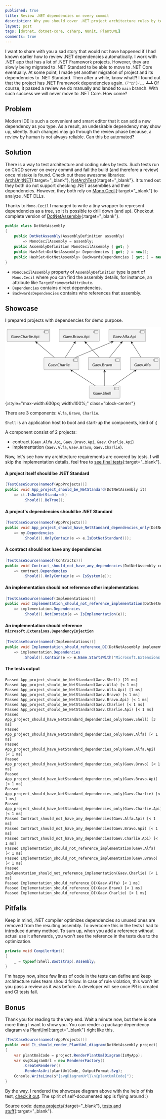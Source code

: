 ```yaml
---
published: true
title: Review .NET dependencies on every commit
description: Why you should cover .NET project architecture rules by tests as soon as possible? How to keep dependencies under control via NUnit?
layout: post
tags: [dotnet, dotnet-core, csharp, NUnit, PlantUML]
comments: true
---
```


I want to share with you a sad story that would not have happened if I had known earlier how to review .NET dependencies automatically. I work with .NET app that has a lot of .NET Framework projects. However, they are slowly being migrated to .NET Standard to be able to move to .NET Core eventually. At some point, I made yet another migration of project and its dependencies to .NET Standard. Then after a while, know what?! I found out that the project has .NET Framework dependencies again. `(╯°□°)╯︵ ┻━┻` Of course, it passed a review we do manually and landed to `main` branch. With such success we will never move to .NET Core. How come?

## Problem

Modern IDE is such a convenient and smart editor that it can add a new dependency as you type. As a result, an undesirable dependency may show up, silently. Such changes may go through the review phase because, a review by human is not always reliable. Can this be automated?

## Solution

There is a way to test architecture and coding rules by tests. Such tests run on CI/CD server on every commit and fail the build (and therefore a review) once mistake is found. Check out these awesome libraries: [ArchUnitNET](https://github.com/TNG/ArchUnitNET){:target="_blank"}, [NetArchTest](https://github.com/BenMorris/NetArchTest){:target="_blank"}. It turned out they both do not support checking .NET assemblies and their dependencies. However, they both rely on [Mono.Cecil](https://www.mono-project.com/docs/tools+libraries/libraries/Mono.Cecil/){:target="_blank"} to analyze .NET DLLs.

Thanks to `Mono.Cecil` I managed to write a tiny wrapper to represent dependencies as a tree, so it is possible to drill down (and up). Checkout complete version of [DotNetAssembly](https://github.com/gaevoy/Gaev.Blog.Examples/blob/3.2.0/Gaev.Blog.Examples.ArchitectureTests/DotNetAssembly.cs){:target="_blank"}.

```c#
public class DotNetAssembly
{
    public DotNetAssembly(AssemblyDefinition assembly)
        => MonoCecilAssembly = assembly;
    public AssemblyDefinition MonoCecilAssembly { get; }
    public HashSet<DotNetAssembly> Dependencies { get; } = new();
    public HashSet<DotNetAssembly> BackwardsDependencies { get; } = new();
}
```

* `MonoCecilAssembly` property of `AssemblyDefinition` type is part of `Mono.Cecil` where you can find the assembly details, for instance, an attribute like `TargetFrameworkAttribute`.
* `Dependencies` contains direct dependencies.
* `BackwardsDependencies` contains who references that assembly.

## Showcase

I prepared projects with dependencies for demo purpose.

![Demo projects](/img/arch-tests/demo-projects.svg "Demo projects" ){:style="max-width:600px; width:100%;" class="block-center"}

There are 3 components: `Alfa`, `Bravo`, `Charlie`.

`Shell` is an application host to boot and start-up the components, kind of :)

A component consist of 2 projects:
* contract (`Gaev.Alfa.Api`, `Gaev.Bravo.Api`, `Gaev.Charlie.Api`)
* implementation (`Gaev.Alfa`, `Gaev.Bravo`, `Gaev.Charlie`).

Now, let's see how my architecture requirements are covered by tests. I will skip the implementation details, feel free to [see final tests](https://github.com/gaevoy/Gaev.Blog.Examples/blob/3.2.0/Gaev.Blog.Examples.ArchitectureTests/ArchitectureTests.cs){:target="_blank"}.

#### A project itself should be .NET Standard

```c#
[TestCaseSource(nameof(AppProjects))]
public void App_project_should_be_NetStandard(DotNetAssembly it)
    => it.IsDotNetStandard()
        .Should().BeTrue();
```

#### A project's dependencies should be .NET Standard

```c#
[TestCaseSource(nameof(AppProjects))]
public void App_project_should_have_NetStandard_dependencies_only(DotNetAssembly my)
    => my.Dependencies
        .Should().OnlyContain(e => e.IsDotNetStandard());
```

#### A contract should not have any dependencies

```c#
[TestCaseSource(nameof(Contracts))]
public void Contract_should_not_have_any_dependencies(DotNetAssembly contract)
    => contract.Dependencies
        .Should().OnlyContain(e => IsSystem(e));
```

#### An implementation should not reference other implementations

```c#
[TestCaseSource(nameof(Implementations))]
public void Implementation_should_not_reference_implementation(DotNetAssembly implementation)
    => implementation.Dependencies
        .Should().NotContain(e => IsImplementation(e));
```

#### An implementation should reference `Microsoft.Extensions.DependencyInjection`

```c#
[TestCaseSource(nameof(Implementations))]
public void Implementation_should_reference_DI(DotNetAssembly implementation)
    => implementation.Dependencies
        .Should().Contain(e => e.Name.StartsWith("Microsoft.Extensions.DependencyInjection"));
```

#### The tests output

```
Passed App_project_should_be_NetStandard(Gaev.Shell) [21 ms]
Passed App_project_should_be_NetStandard(Gaev.Alfa) [< 1 ms]
Passed App_project_should_be_NetStandard(Gaev.Alfa.Api) [1 ms]
Passed App_project_should_be_NetStandard(Gaev.Bravo) [< 1 ms]
Passed App_project_should_be_NetStandard(Gaev.Bravo.Api) [< 1 ms]
Passed App_project_should_be_NetStandard(Gaev.Charlie) [< 1 ms]
Passed App_project_should_be_NetStandard(Gaev.Charlie.Api) [< 1 ms]
Passed App_project_should_have_NetStandard_dependencies_only(Gaev.Shell) [3 ms]
Passed App_project_should_have_NetStandard_dependencies_only(Gaev.Alfa) [< 1 ms]
Passed App_project_should_have_NetStandard_dependencies_only(Gaev.Alfa.Api) [< 1 ms]
Passed App_project_should_have_NetStandard_dependencies_only(Gaev.Bravo) [< 1 ms]
Passed App_project_should_have_NetStandard_dependencies_only(Gaev.Bravo.Api) [< 1 ms]
Passed App_project_should_have_NetStandard_dependencies_only(Gaev.Charlie) [< 1 ms]
Passed App_project_should_have_NetStandard_dependencies_only(Gaev.Charlie.Api) [< 1 ms]
Passed Contract_should_not_have_any_dependencies(Gaev.Alfa.Api) [< 1 ms]
Passed Contract_should_not_have_any_dependencies(Gaev.Bravo.Api) [< 1 ms]
Passed Contract_should_not_have_any_dependencies(Gaev.Charlie.Api) [< 1 ms]
Passed Implementation_should_not_reference_implementation(Gaev.Alfa) [< 1 ms]
Passed Implementation_should_not_reference_implementation(Gaev.Bravo) [< 1 ms]
Passed Implementation_should_not_reference_implementation(Gaev.Charlie) [< 1 ms]
Passed Implementation_should_reference_DI(Gaev.Alfa) [< 1 ms]
Passed Implementation_should_reference_DI(Gaev.Bravo) [< 1 ms]
Passed Implementation_should_reference_DI(Gaev.Charlie) [< 1 ms]
```

## Pitfalls

Keep in mind, .NET compiler optimizes dependencies so unused ones are removed from the resulting assembly. To overcome this in the tests I had to introduce dummy method. To sum up, when you add a reference without actual use it afterwards, you won't see the reference in the tests due to the optimization.

```c#
private void CompilerHint()
{
    _ = typeof(Shell.Bootstrap).Assembly;
}
```

I'm happy now, since few lines of code in the tests can define and keep architecture rules team should follow. In case of rule violation, this won't let you pass a review as it was before. A developer will see once PR is created and CI tests fail.

## Bonus

Thank you for reading to the very end. Wait a minute now, but there is one more thing I want to show you. You can render a package dependency diagram via [PlantUml](https://plantuml.com/){:target="_blank"} right like this.

```c#
[TestCaseSource(nameof(AppProjects))]
public void It_should_render_PlantUml_diagram(DotNetAssembly project)
{
    var plantUmlCode = project.RenderPlantUmlDiagram(IsMyApp);
    var svgDiagramUrl = new RendererFactory()
        .CreateRenderer()
        .RenderAsUri(plantUmlCode, OutputFormat.Svg);
    Console.WriteLine($"{svgDiagramUrl}\n{plantUmlCode}");
}
```

By the way, I rendered the showcase diagram above with the help of this test, [check it out](#showcase). The spirit of self-documented app is flying around :)

Source code: [demo projects](https://github.com/gaevoy/Gaev.Blog.Examples/tree/3.2.0/ArchitectureTestProjects){:target="_blank"}, [tests and stuff](https://github.com/gaevoy/Gaev.Blog.Examples/tree/3.2.0/Gaev.Blog.Examples.ArchitectureTests){:target="_blank"}.
